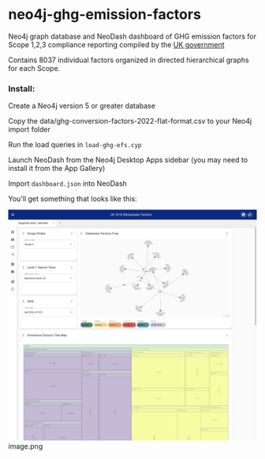# neo4j-ghg-emission-factors

Neo4j graph database and NeoDash dashboard of GHG emission factors for Scope 1,2,3 compliance reporting compiled by the [UK government](https://www.gov.uk/government/publications/greenhouse-gas-reporting-conversion-factors-2022)

Contains 8037 individual factors organized in directed hierarchical graphs for each Scope.

### Install:

Create a Neo4j version 5 or greater database

Copy the data/ghg-conversion-factors-2022-flat-format.csv to your Neo4j import folder

Run the load queries in `load-ghg-efs.cyp`

Launch NeoDash from the Neo4j Desktop Apps sidebar (you may need to install it from the App Gallery)

Import `dashboard.json` into NeoDash

You'll get something that looks like this:

![NeoDash](image.png)image.png
